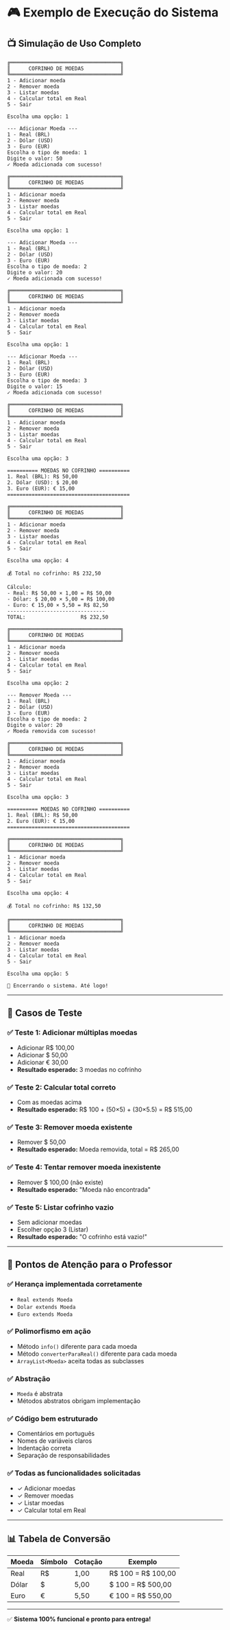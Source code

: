 # 🎮 Exemplo de Execução do Sistema

## 📺 Simulação de Uso Completo

```
╔════════════════════════════════════╗
║      COFRINHO DE MOEDAS            ║
╚════════════════════════════════════╝
1 - Adicionar moeda
2 - Remover moeda
3 - Listar moedas
4 - Calcular total em Real
5 - Sair

Escolha uma opção: 1

--- Adicionar Moeda ---
1 - Real (BRL)
2 - Dólar (USD)
3 - Euro (EUR)
Escolha o tipo de moeda: 1
Digite o valor: 50
✓ Moeda adicionada com sucesso!

╔════════════════════════════════════╗
║      COFRINHO DE MOEDAS            ║
╚════════════════════════════════════╝
1 - Adicionar moeda
2 - Remover moeda
3 - Listar moedas
4 - Calcular total em Real
5 - Sair

Escolha uma opção: 1

--- Adicionar Moeda ---
1 - Real (BRL)
2 - Dólar (USD)
3 - Euro (EUR)
Escolha o tipo de moeda: 2
Digite o valor: 20
✓ Moeda adicionada com sucesso!

╔════════════════════════════════════╗
║      COFRINHO DE MOEDAS            ║
╚════════════════════════════════════╝
1 - Adicionar moeda
2 - Remover moeda
3 - Listar moedas
4 - Calcular total em Real
5 - Sair

Escolha uma opção: 1

--- Adicionar Moeda ---
1 - Real (BRL)
2 - Dólar (USD)
3 - Euro (EUR)
Escolha o tipo de moeda: 3
Digite o valor: 15
✓ Moeda adicionada com sucesso!

╔════════════════════════════════════╗
║      COFRINHO DE MOEDAS            ║
╚════════════════════════════════════╝
1 - Adicionar moeda
2 - Remover moeda
3 - Listar moedas
4 - Calcular total em Real
5 - Sair

Escolha uma opção: 3

========== MOEDAS NO COFRINHO ==========
1. Real (BRL): R$ 50,00
2. Dólar (USD): $ 20,00
3. Euro (EUR): € 15,00
========================================

╔════════════════════════════════════╗
║      COFRINHO DE MOEDAS            ║
╚════════════════════════════════════╝
1 - Adicionar moeda
2 - Remover moeda
3 - Listar moedas
4 - Calcular total em Real
5 - Sair

Escolha uma opção: 4

💰 Total no cofrinho: R$ 232,50

Cálculo:
- Real: R$ 50,00 × 1,00 = R$ 50,00
- Dólar: $ 20,00 × 5,00 = R$ 100,00
- Euro: € 15,00 × 5,50 = R$ 82,50
--------------------------------
TOTAL:                  R$ 232,50

╔════════════════════════════════════╗
║      COFRINHO DE MOEDAS            ║
╚════════════════════════════════════╝
1 - Adicionar moeda
2 - Remover moeda
3 - Listar moedas
4 - Calcular total em Real
5 - Sair

Escolha uma opção: 2

--- Remover Moeda ---
1 - Real (BRL)
2 - Dólar (USD)
3 - Euro (EUR)
Escolha o tipo de moeda: 2
Digite o valor: 20
✓ Moeda removida com sucesso!

╔════════════════════════════════════╗
║      COFRINHO DE MOEDAS            ║
╚════════════════════════════════════╝
1 - Adicionar moeda
2 - Remover moeda
3 - Listar moedas
4 - Calcular total em Real
5 - Sair

Escolha uma opção: 3

========== MOEDAS NO COFRINHO ==========
1. Real (BRL): R$ 50,00
2. Euro (EUR): € 15,00
========================================

╔════════════════════════════════════╗
║      COFRINHO DE MOEDAS            ║
╚════════════════════════════════════╝
1 - Adicionar moeda
2 - Remover moeda
3 - Listar moedas
4 - Calcular total em Real
5 - Sair

Escolha uma opção: 4

💰 Total no cofrinho: R$ 132,50

╔════════════════════════════════════╗
║      COFRINHO DE MOEDAS            ║
╚════════════════════════════════════╝
1 - Adicionar moeda
2 - Remover moeda
3 - Listar moedas
4 - Calcular total em Real
5 - Sair

Escolha uma opção: 5

👋 Encerrando o sistema. Até logo!
```

---

## 🧪 Casos de Teste

### ✅ Teste 1: Adicionar múltiplas moedas
- Adicionar R$ 100,00
- Adicionar $ 50,00
- Adicionar € 30,00
- **Resultado esperado:** 3 moedas no cofrinho

### ✅ Teste 2: Calcular total correto
- Com as moedas acima
- **Resultado esperado:** R$ 100 + (50×5) + (30×5.5) = R$ 515,00

### ✅ Teste 3: Remover moeda existente
- Remover $ 50,00
- **Resultado esperado:** Moeda removida, total = R$ 265,00

### ✅ Teste 4: Tentar remover moeda inexistente
- Remover $ 100,00 (não existe)
- **Resultado esperado:** "Moeda não encontrada"

### ✅ Teste 5: Listar cofrinho vazio
- Sem adicionar moedas
- Escolher opção 3 (Listar)
- **Resultado esperado:** "O cofrinho está vazio!"

---

## 🎯 Pontos de Atenção para o Professor

### ✅ Herança implementada corretamente
- `Real extends Moeda`
- `Dolar extends Moeda`
- `Euro extends Moeda`

### ✅ Polimorfismo em ação
- Método `info()` diferente para cada moeda
- Método `converterParaReal()` diferente para cada moeda
- `ArrayList<Moeda>` aceita todas as subclasses

### ✅ Abstração
- `Moeda` é abstrata
- Métodos abstratos obrigam implementação

### ✅ Código bem estruturado
- Comentários em português
- Nomes de variáveis claros
- Indentação correta
- Separação de responsabilidades

### ✅ Todas as funcionalidades solicitadas
- ✓ Adicionar moedas
- ✓ Remover moedas
- ✓ Listar moedas
- ✓ Calcular total em Real

---

## 📊 Tabela de Conversão

| Moeda | Símbolo | Cotação | Exemplo |
|-------|---------|---------|---------|
| Real | R$ | 1,00 | R$ 100 = R$ 100,00 |
| Dólar | $ | 5,00 | $ 100 = R$ 500,00 |
| Euro | € | 5,50 | € 100 = R$ 550,00 |

---

✅ **Sistema 100% funcional e pronto para entrega!**
